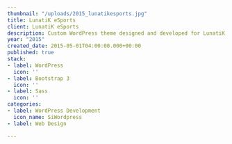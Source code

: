 ```yaml
---
thumbnail: "/uploads/2015_lunatikesports.jpg"
title: LunatiK eSports
client: LunatiK eSports
description: Custom WordPress theme designed and developed for LunatiK eSports
year: "2015"
created_date: 2015-05-01T04:00:00.000+00:00
published: true
stack:
- label: WordPress
  icon: ''
- label: Bootstrap 3
  icon: ''
- label: Sass
  icon: ''
categories:
- label: WordPress Development
  icon_name: SiWordpress
- label: Web Design

---
```


